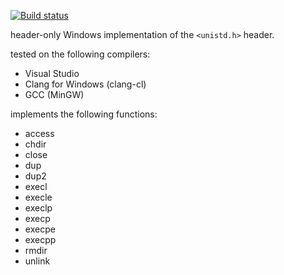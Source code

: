 [![Build status](https://ci.appveyor.com/api/projects/status/xvvs61dleihfd0w4?svg=true)](https://ci.appveyor.com/project/SSE4/unistd-h)

header-only Windows implementation of the `<unistd.h>` header.

tested on the following compilers:
- Visual Studio
- Clang for Windows (clang-cl)
- GCC (MinGW)

implements the following functions:
- access
- chdir
- close
- dup
- dup2
- execl
- execle
- execlp
- execp
- execpe
- execpp
- rmdir
- unlink


